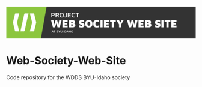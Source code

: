<p align="center">
<img src="label-repository.jpg">
</a>
</p>

# Web-Society-Web-Site
Code repository for the WDDS BYU-Idaho society
